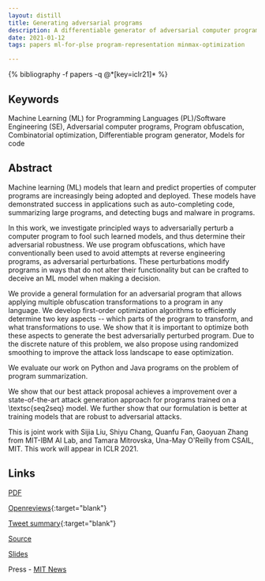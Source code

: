 ```yaml
---
layout: distill
title: Generating adversarial programs
description: A differentiable generator of adversarial computer programs which can deceive ML models trained on computer programs
date: 2021-01-12
tags: papers ml-for-plse program-representation minmax-optimization

---
```

<div class="publications">
    {% bibliography -f papers -q @*[key=iclr21]* %}
</div>

## Keywords
Machine Learning (ML) for Programming Languages (PL)/Software Engineering (SE), Adversarial computer programs, Program obfuscation, Combinatorial optimization, Differentiable program generator, Models for code

## Abstract 
Machine learning (ML) models that learn and predict properties of computer programs are increasingly being adopted and deployed. 
These models have demonstrated success in applications such as auto-completing code, summarizing large programs, and detecting bugs and malware in programs.

In this work, we investigate principled ways to adversarially perturb a computer program to fool such learned models, and thus determine their adversarial robustness. We use program obfuscations, which have conventionally been used to avoid attempts at reverse engineering programs, as adversarial perturbations. These perturbations modify programs in ways that do not alter their functionality but can be crafted to deceive an ML model when making a decision. 

We provide a general formulation for an adversarial program that allows applying multiple obfuscation transformations to a program in any language. We develop first-order optimization algorithms to  efficiently determine two key aspects -- which parts of the program to transform, and what transformations to use. We show that it is important to optimize both these aspects to generate the best adversarially perturbed program. Due to the discrete nature of this problem, we also propose using randomized smoothing to improve the attack loss landscape to ease optimization. 

We evaluate our work on Python and Java programs on the problem of program summarization. 

We show that our best attack proposal achieves a  improvement over a state-of-the-art attack generation approach for programs trained on a \textsc{seq2seq} model.
We further show that our formulation is better at training models that are robust to adversarial attacks.

This is joint work with Sijia Liu, Shiyu Chang, Quanfu Fan, Gaoyuan Zhang from MIT-IBM AI Lab, and Tamara Mitrovska, Una-May O'Reilly from CSAIL, MIT. This work will appear in ICLR 2021.

## Links
[PDF](/assets/papers/iclr_21.pdf)

[Openreviews](https://openreview.net/forum?id=PH5PH9ZO_4){:target="blank"}

[Tweet summary](https://twitter.com/ShashankSrikant/status/1349121295972143105){:target="blank"}

[Source](https://github.com/ALFA-group/adversarial-code-generation)

[Slides](#)

Press - [MIT News](https://news.mit.edu/2021/toward-deep-learning-models-that-can-reason-about-code-like-humans-0415)
